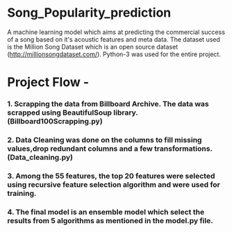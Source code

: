 # Song_Popularity_prediction
A machine learning model which aims at predicting the commercial success of a song based on it's acoustic features and meta data. The dataset used is the Million Song Dataset which is an open source dataset (http://millionsongdataset.com/). Python-3 was used for the entire project.

# Project Flow - 
### 1. Scrapping the data from Billboard Archive. The data was scrapped using BeautifulSoup library. (Billboard100Scrapping.py)
### 2. Data Cleaning was done on the columns to fill missing values,drop redundant columns and a few transformations.(Data_cleaning.py)
### 3. Among the 55 features, the top 20 features were selected using recursive feature selection algorithm and were used for training.
### 4. The final model is an ensemble model which select the results from 5 algorithms as mentioned in the model.py file.
